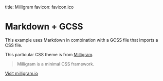title: Milligram
favicon: favicon.ico

# Markdown + GCSS

This example uses Markdown in combination with a GCSS file that imports a CSS file.

This particular CSS theme is from [Milligram](https://milligram.io).

> Milligram is a minimal CSS framework.

<a class="button" href="https://milligram.io/">Visit milligram.io</a>
